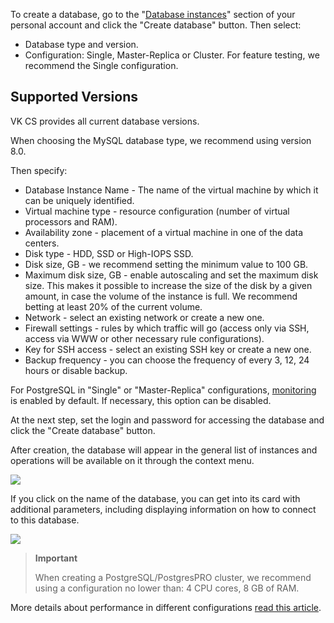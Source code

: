 To create a database, go to the "[Database instances](https://mcs.mail.ru/app/services/databases/list/)" section of your personal account and click the "Create database" button. Then select:

- Database type and version.
- Configuration: Single, Master-Replica or Cluster. For feature testing, we recommend the Single configuration.

## Supported Versions

VK CS provides all current database versions.

When choosing the MySQL database type, we recommend using version 8.0.

Then specify:

- Database Instance Name - The name of the virtual machine by which it can be uniquely identified.
- Virtual machine type - resource configuration (number of virtual processors and RAM).
- Availability zone - placement of a virtual machine in one of the data centers.
- Disk type - HDD, SSD or High-IOPS SSD.
- Disk size, GB - we recommend setting the minimum value to 100 GB.
- Maximum disk size, GB - enable autoscaling and set the maximum disk size. This makes it possible to increase the size of the disk by a given amount, in case the volume of the instance is full. We recommend betting at least 20% of the current volume.
- Network - select an existing network or create a new one.
- Firewall settings - rules by which traffic will go (access only via SSH, access via WWW or other necessary rule configurations).
- Key for SSH access - select an existing SSH key or create a new one.
- Backup frequency - you can choose the frequency of every 3, 12, 24 hours or disable backup.

<info>

For PostgreSQL in "Single" or "Master-Replica" configurations, [monitoring](../db-monitoring/postgresql) is enabled by default. If necessary, this option can be disabled.

</info>

At the next step, set the login and password for accessing the database and click the "Create database" button.

After creation, the database will appear in the general list of instances and operations will be available on it through the context menu.

![](./assets/screen178363.png)

If you click on the name of the database, you can get into its card with additional parameters, including displaying information on how to connect to this database.

![](./assets/screen174648.png)

> **Important**
>
> When creating a PostgreSQL/PostgresPRO cluster, we recommend using a configuration no lower than: 4 CPU cores, 8 GB of RAM.

More details about performance in different configurations [read this article](https://mcs.mail.ru/help/ru_RU/dbaas-start/postgresql-disk-performance).

